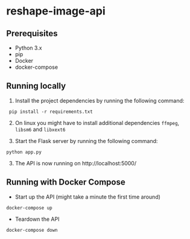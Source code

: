 # reshape-image-api

## Prerequisites

- Python 3.x
- pip
- Docker
- docker-compose

## Running locally

1. Install the project dependencies by running the following command:

```
 pip install -r requirements.txt
```

2. On linux you might have to install additional dependencies `ffmpeg`, `libsm6` and `libxext6`

3. Start the Flask server by running the following command:

```
python app.py
```

3. The API is now running on http://localhost:5000/

## Running with Docker Compose

- Start up the API (might take a minute the first time around)

```
docker-compose up
```

- Teardown the API

```
docker-compose down
```
